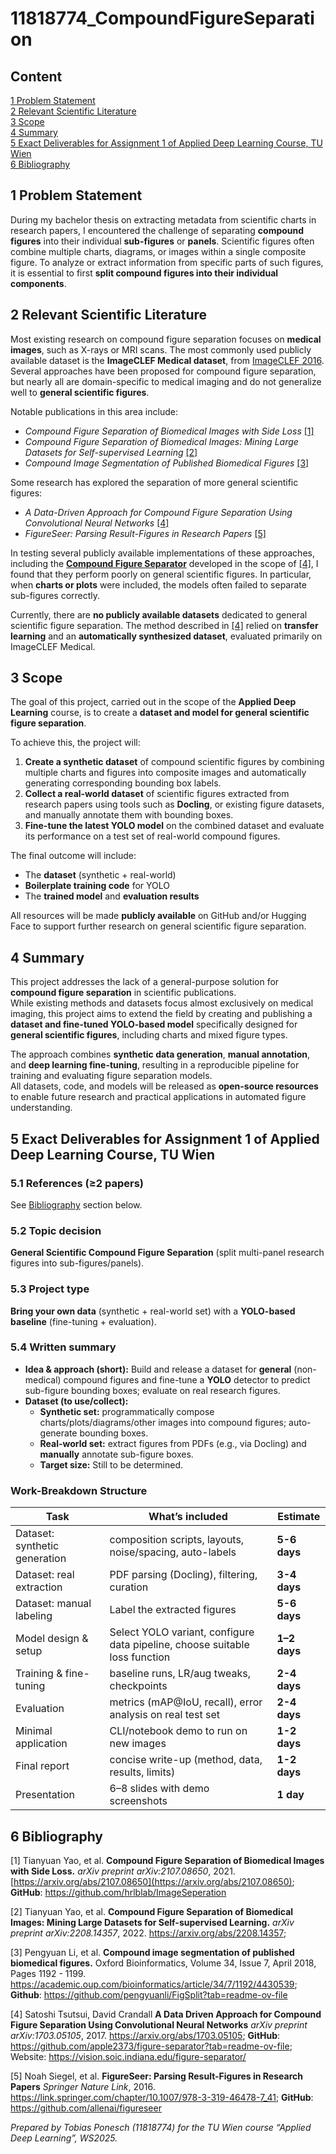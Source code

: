 # 11818774_CompoundFigureSeparation
## Content
[1 Problem Statement](#1-problem-statement)  
[2 Relevant Scientific Literature](#2-relevant-scientific-literature)  
[3 Scope](#3-scope)  
[4 Summary](#4-summary)  
[5 Exact Deliverables for Assignment 1 of Applied Deep Learning Course, TU Wien](#5-exact-deliverables-for-assignment-1-of-applied-deep-learning-course-tu-wien)  
[6 Bibliography](#6-bibliography)

## 1 Problem Statement  
During my bachelor thesis on extracting metadata from scientific charts in research papers, I encountered the challenge of separating **compound figures** into their individual **sub-figures** or **panels**. Scientific figures often combine multiple charts, diagrams, or images within a single composite figure. To analyze or extract information from specific parts of such figures, it is essential to first **split compound figures into their individual components**.

## 2 Relevant Scientific Literature  
Most existing research on compound figure separation focuses on **medical images**, such as X-rays or MRI scans. The most commonly used publicly available dataset is the **ImageCLEF Medical dataset**, from [ImageCLEF 2016](https://www.imageclef.org/2016). Several approaches have been proposed for compound figure separation, but nearly all are domain-specific to medical imaging and do not generalize well to **general scientific figures**.

Notable publications in this area include:  
- *Compound Figure Separation of Biomedical Images with Side Loss* [[1]](#bibliography)  
- *Compound Figure Separation of Biomedical Images: Mining Large Datasets for Self-supervised Learning* [[2]](#bibliography)
- *Compound Image Segmentation of Published Biomedical Figures* [[3]](#bibliography)

Some research has explored the separation of more general scientific figures:  
- *A Data-Driven Approach for Compound Figure Separation Using Convolutional Neural Networks* [[4]](#bibliography)  
- *FigureSeer: Parsing Result-Figures in Research Papers* [[5]](#bibliography)

In testing several publicly available implementations of these approaches, including the [**Compound Figure Separator**](https://github.com/apple2373/figure-separator?tab=readme-ov-file) developed in the scope of [[4]](#bibliography), I found that they perform poorly on general scientific figures. In particular, when **charts or plots** were included, the models often failed to separate sub-figures correctly.

Currently, there are **no publicly available datasets** dedicated to general scientific figure separation. The method described in [[4]](#bibliography) relied on **transfer learning** and an **automatically synthesized dataset**, evaluated primarily on ImageCLEF Medical.


## 3 Scope  
The goal of this project, carried out in the scope of the **Applied Deep Learning** course, is to create a **dataset and model for general scientific figure separation**.

To achieve this, the project will:  
1. **Create a synthetic dataset** of compound scientific figures by combining multiple charts and figures into composite images and automatically generating corresponding bounding box labels.  
2. **Collect a real-world dataset** of scientific figures extracted from research papers using tools such as **Docling**, or existing figure datasets, and manually annotate them with bounding boxes.  
3. **Fine-tune the latest YOLO model** on the combined dataset and evaluate its performance on a test set of real-world compound figures.

The final outcome will include:  
- The **dataset** (synthetic + real-world)  
- **Boilerplate training code** for YOLO  
- The **trained model** and **evaluation results**

All resources will be made **publicly available** on GitHub and/or Hugging Face to support further research on general scientific figure separation.

## 4 Summary  
This project addresses the lack of a general-purpose solution for **compound figure separation** in scientific publications.  
While existing methods and datasets focus almost exclusively on medical imaging, this project aims to extend the field by creating and publishing a **dataset and fine-tuned YOLO-based model** specifically designed for **general scientific figures**, including charts and mixed figure types.  

The approach combines **synthetic data generation**, **manual annotation**, and **deep learning fine-tuning**, resulting in a reproducible pipeline for training and evaluating figure separation models.  
All datasets, code, and models will be released as **open-source resources** to enable future research and practical applications in automated figure understanding.

## 5 Exact Deliverables for Assignment 1 of Applied Deep Learning Course, TU Wien

### 5.1 References (≥2 papers)
See [Bibliography](#6-bibliography) section below.

### 5.2 Topic decision
**General Scientific Compound Figure Separation** (split multi-panel research figures into sub-figures/panels).

### 5.3 Project type
**Bring your own data** (synthetic + real-world set) with a **YOLO-based baseline** (fine-tuning + evaluation).

### 5.4 Written summary
- **Idea & approach (short):** Build and release a dataset for **general** (non-medical) compound figures and fine-tune a **YOLO** detector to predict sub-figure bounding boxes; evaluate on real research figures.
- **Dataset (to use/collect):**  
  - **Synthetic set:** programmatically compose charts/plots/diagrams/other images into compound figures; auto-generate bounding boxes.  
  - **Real-world set:** extract figures from PDFs (e.g., via Docling) and **manually** annotate sub-figure boxes.  
  - **Target size:** Still to be determined.

### Work-Breakdown Structure
| Task | What’s included | Estimate |
|---|---|---|
| Dataset: synthetic generation | composition scripts, layouts, noise/spacing, auto-labels | **5-6 days** |
| Dataset: real extraction | PDF parsing (Docling), filtering, curation | **3-4 days** |
| Dataset: manual labeling | Label the extracted figures | **5-6 days** |
| Model design & setup | Select YOLO variant, configure data pipeline, choose suitable loss function | **1–2 days** |
| Training & fine-tuning | baseline runs, LR/aug tweaks, checkpoints | **2-4 days** |
| Evaluation | metrics (mAP@IoU, recall), error analysis on real test set | **2-4 days** |
| Minimal application | CLI/notebook demo to run on new images | **1-2 days** |
| Final report | concise write-up (method, data, results, limits) | **1-2 days** |
| Presentation | 6–8 slides with demo screenshots | **1 day** |

## 6 Bibliography
[1] Tianyuan Yao, et al. **Compound Figure Separation of Biomedical Images with Side Loss.** *arXiv preprint arXiv:2107.08650*, 2021. [https://arxiv.org/abs/2107.08650](https://arxiv.org/abs/2107.08650); **GitHub**: https://github.com/hrlblab/ImageSeperation

[2] Tianyuan Yao, et al. **Compound Figure Separation of Biomedical Images: Mining Large Datasets for Self-supervised Learning.** *arXiv preprint arXiv:2208.14357*, 2022. https://arxiv.org/abs/2208.14357;

[3] Pengyuan Li, et al. **Compound image segmentation of published biomedical figures.** Oxford Bioinformatics, Volume 34, Issue 7, April 2018, Pages 1192 - 1199. https://academic.oup.com/bioinformatics/article/34/7/1192/4430539; **Github**: https://github.com/pengyuanli/FigSplit?tab=readme-ov-file

[4] Satoshi Tsutsui, David Crandall **A Data Driven Approach for Compound Figure Separation Using Convolutional Neural Networks** *arXiv preprint arXiv:1703.05105*, 2017. https://arxiv.org/abs/1703.05105; **GitHub**: https://github.com/apple2373/figure-separator?tab=readme-ov-file; Website: https://vision.soic.indiana.edu/figure-separator/

[5] Noah Siegel, et al. **FigureSeer: Parsing Result-Figures in Research Papers** *Springer Nature Link*, 2016. https://link.springer.com/chapter/10.1007/978-3-319-46478-7_41; **GitHub**: https://github.com/allenai/figureseer


*Prepared by Tobias Ponesch (11818774) for the TU Wien course “Applied Deep Learning”, WS2025.*
